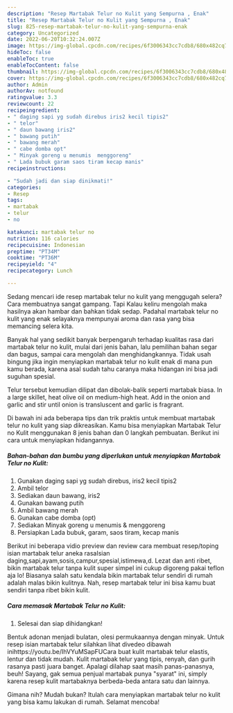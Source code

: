 ```yaml
---
description: "Resep Martabak Telur no Kulit yang Sempurna , Enak"
title: "Resep Martabak Telur no Kulit yang Sempurna , Enak"
slug: 825-resep-martabak-telur-no-kulit-yang-sempurna-enak
category: Uncategorized
date: 2022-06-20T10:32:24.007Z
image: https://img-global.cpcdn.com/recipes/6f3006343cc7cdb8/680x482cq70/martabak-telur-no-kulit-foto-resep-utama.jpg
hideToc: false
enableToc: true
enableTocContent: false
thumbnail: https://img-global.cpcdn.com/recipes/6f3006343cc7cdb8/680x482cq70/martabak-telur-no-kulit-foto-resep-utama.jpg
cover: https://img-global.cpcdn.com/recipes/6f3006343cc7cdb8/680x482cq70/martabak-telur-no-kulit-foto-resep-utama.jpg
author: Admin
authorAv: notfound
ratingvalue: 3.3
reviewcount: 22
recipeingredient:
- " daging sapi yg sudah direbus iris2 kecil tipis2"
- " telor"
- " daun bawang iris2"
- " bawang putih"
- " bawang merah"
- " cabe domba opt"
- " Minyak goreng u menumis  menggoreng"
- " Lada bubuk garam saos tiram kecap manis"
recipeinstructions:

- "Sudah jadi dan siap dinikmati!"
categories:
- Resep
tags:
- martabak
- telur
- no

katakunci: martabak telur no 
nutrition: 116 calories
recipecuisine: Indonesian
preptime: "PT34M"
cooktime: "PT36M"
recipeyield: "4"
recipecategory: Lunch

---
```



Sedang mencari ide resep martabak telur no kulit yang menggugah selera? Cara membuatnya sangat gampang. Tapi Kalau keliru mengolah maka hasilnya akan hambar dan bahkan tidak sedap. Padahal martabak telur no kulit yang enak selayaknya mempunyai aroma dan rasa yang bisa memancing selera kita.


Banyak hal yang sedikit banyak berpengaruh terhadap kualitas rasa dari martabak telur no kulit, mulai dari jenis bahan, lalu pemilihan bahan segar dan bagus, sampai cara mengolah dan menghidangkannya. Tidak usah bingung jika ingin menyiapkan martabak telur no kulit enak di mana pun kamu berada, karena asal sudah tahu caranya maka hidangan ini bisa jadi suguhan spesial.

Telur tersebut kemudian dilipat dan dibolak-balik seperti martabak biasa. In a large skillet, heat olive oil on medium-high heat. Add in the onion and garlic and stir until onion is transluscent and garlic is fragrant.


Di bawah ini ada beberapa tips dan trik praktis untuk membuat martabak telur no kulit yang siap dikreasikan. Kamu bisa menyiapkan Martabak Telur no Kulit menggunakan 8 jenis bahan dan 0 langkah pembuatan. Berikut ini cara untuk menyiapkan hidangannya.

<!--inarticleads1-->

##### Bahan-bahan dan bumbu yang diperlukan untuk menyiapkan Martabak Telur no Kulit:

1. Gunakan  daging sapi yg sudah direbus, iris2 kecil tipis2
1. Ambil  telor
1. Sediakan  daun bawang, iris2
1. Gunakan  bawang putih
1. Ambil  bawang merah
1. Gunakan  cabe domba (opt)
1. Sediakan  Minyak goreng u menumis &amp; menggoreng
1. Persiapkan  Lada bubuk, garam, saos tiram, kecap manis


Berikut ini beberapa vidio preview dan review cara membuat resep/toping isian martabak telur aneka rasaIsian daging,sapi,ayam,sosis,campur,spesial,istimewa,d. Lezat dan anti ribet, bikin martabak telur tanpa kulit super simpel ini cukup digoreng pakai teflon aja lo! Biasanya salah satu kendala bikin martabak telur sendiri di rumah adalah malas bikin kulitnya. Nah, resep martabak telur ini bisa kamu buat sendiri tanpa ribet bikin kulit. 

<!--inarticleads2-->

##### Cara memasak Martabak Telur no Kulit:


1. Selesai dan siap dihidangkan!

Bentuk adonan menjadi bulatan, olesi permukaannya dengan minyak. Untuk resep isian martabak telur silahkan lihat divedeo dibawah inihttps://youtu.be/IhVYuMSapFUCara buat kulit martabak telur elastis, lentur dan tidak mudah. Kulit martabak telur yang tipis, renyah, dan gurih rasanya pasti juara banget. Apalagi dilahap saat masih panas-panasnya, beuh! Sayang, gak semua penjual martabak punya &#34;syarat&#34; ini, simply karena resep kulit martabaknya berbeda-beda antara satu dan lainnya. 

Gimana nih? Mudah bukan? Itulah cara menyiapkan martabak telur no kulit yang bisa kamu lakukan di rumah. Selamat mencoba!
